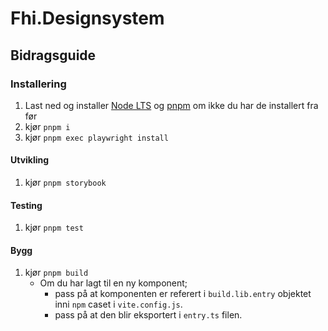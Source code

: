 # Fhi.Designsystem

## Bidragsguide

### Installering
1. Last ned og installer [Node LTS](https://nodejs.org/en) og [pnpm](https://pnpm.io/installation) om ikke du har de installert fra før
2. kjør `pnpm i`
3. kjør `pnpm exec playwright install`

#### Utvikling
1. kjør `pnpm storybook`

#### Testing
1. kjør `pnpm test`

#### Bygg
1. kjør `pnpm build`
   - Om du har lagt til en ny komponent;
     - pass på at komponenten er referert i `build.lib.entry` objektet inni `npm` caset i `vite.config.js`.
     - pass på at den blir eksportert i `entry.ts` filen.
